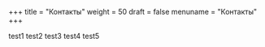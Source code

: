 +++
title = "Контакты"
weight = 50
draft = false
menuname = "Контакты"
+++

test1 test2 test3
  test4 test5

